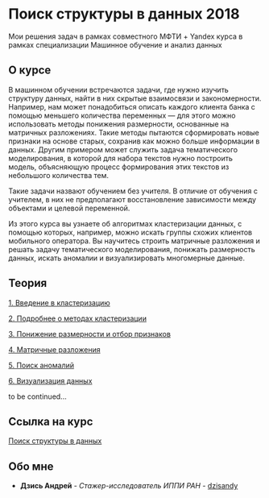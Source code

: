 # Поиск структуры в данных 2018
Мои решения задач в рамках совместного МФТИ + Yandex курса в рамках специализации Машинное обучение и анализ данных  

## О курсе
В машинном обучении встречаются задачи, где нужно изучить структуру данных, найти в них скрытые взаимосвязи и закономерности. Например, нам может понадобиться описать каждого клиента банка с помощью меньшего количества переменных — для этого можно использовать методы понижения размерности, основанные на матричных разложениях. Такие методы пытаются сформировать новые признаки на основе старых, сохранив как можно больше информации в данных. Другим примером может служить задача тематического моделирования, в которой для набора текстов нужно построить модель, объясняющую процесс формирования этих текстов из небольшого количества тем.

Такие задачи назвают обучением без учителя. В отличие от обучения с учителем, в них не предполагают восстановление зависимости между объектами и целевой переменной. 

Из этого курса вы узнаете об алгоритмах кластеризации данных, с помощью которых, например, можно искать группы схожих клиентов мобильного оператора. Вы научитесь строить матричные разложения и решать задачу тематического моделирования, понижать размерность данных, искать аномалии и визуализировать многомерные данные.

## Теория
[1. Введение в кластеризацию](https://github.com/dzisandy/ML_Mipt_3_course/blob/master/week1/1-1.Vvedenie_v_klasterizaciyu.pdf)

[2. Подробнее о методах кластеризации](https://github.com/dzisandy/ML_Mipt_3_course/blob/master/week1/1-2.Podrobnee_o_metodah_klasterizacii.pdf)

[3. Понижение размерности и отбор признаков](https://github.com/dzisandy/ML_Mipt_3_course/blob/master/week2/2-1.Ponizhenie_razmernosti_i_otbor_priznakov.pdf)

[4. Матричные разложения](https://github.com/dzisandy/ML_Mipt_3_course/blob/master/week2/2-2.Matrichnye_razlozheniya.pdf)

[5. Поиск аномалий](https://github.com/dzisandy/ML_Mipt_3_course/blob/master/week3/3-1.Poisk_anomalij.pdf)

[6. Визуализация данных](https://github.com/dzisandy/ML_Mipt_3_course/blob/master/week3/3-2.Vizualizaciya_dannyh.pdf)

to be continued...

## Ссылка на курс
[Поиск структуры в данных](https://www.coursera.org/learn/unsupervised-learning/)

## Обо мне
* **Дзись Андрей** - *Стажер-исследователь ИППИ РАН* - [dzisandy](https://github.com/dzisandy)


